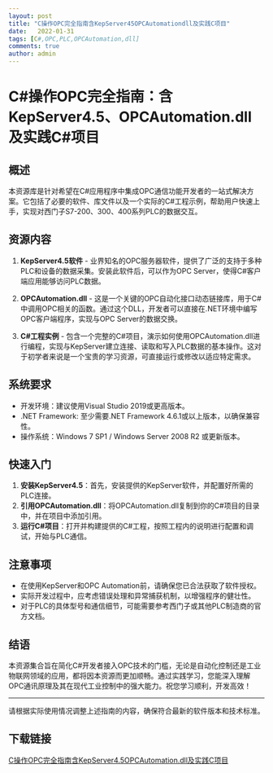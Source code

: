 ```yaml
---
layout: post
title: "C操作OPC完全指南含KepServer45OPCAutomationdll及实践C项目"
date:   2022-01-31
tags: [C#,OPC,PLC,OPCAutomation,dll]
comments: true
author: admin
---
```

# C#操作OPC完全指南：含KepServer4.5、OPCAutomation.dll及实践C#项目

## 概述

本资源库是针对希望在C#应用程序中集成OPC通信功能开发者的一站式解决方案。它包括了必要的软件、库文件以及一个实际的C#工程示例，帮助用户快速上手，实现对西门子S7-200、300、400系列PLC的数据交互。

## 资源内容

1. **KepServer4.5软件** - 业界知名的OPC服务器软件，提供了广泛的支持于多种PLC和设备的数据采集。安装此软件后，可以作为OPC Server，使得C#客户端应用能够访问PLC数据。

2. **OPCAutomation.dll** - 这是一个关键的OPC自动化接口动态链接库，用于C#中调用OPC相关的函数。通过这个DLL，开发者可以直接在.NET环境中编写OPC客户端程序，实现与OPC Server的数据交换。

3. **C#工程实例** - 包含一个完整的C#项目，演示如何使用OPCAutomation.dll进行编程，实现与KepServer建立连接、读取和写入PLC数据的基本操作。这对于初学者来说是一个宝贵的学习资源，可直接运行或修改以适应特定需求。

## 系统要求

- 开发环境：建议使用Visual Studio 2019或更高版本。
- .NET Framework: 至少需要.NET Framework 4.6.1或以上版本，以确保兼容性。
- 操作系统：Windows 7 SP1 / Windows Server 2008 R2 或更新版本。

## 快速入门

1. **安装KepServer4.5**：首先，安装提供的KepServer软件，并配置好所需的PLC连接。
2. **引用OPCAutomation.dll**：将OPCAutomation.dll复制到你的C#项目的目录中，并在项目中添加引用。
3. **运行C#项目**：打开并构建提供的C#工程，按照工程内的说明进行配置和调试，开始与PLC通信。

## 注意事项

- 在使用KepServer和OPC Automation前，请确保您已合法获取了软件授权。
- 实际开发过程中，应考虑错误处理和异常捕获机制，以增强程序的健壮性。
- 对于PLC的具体型号和通信细节，可能需要参考西门子或其他PLC制造商的官方文档。

## 结语

本资源集合旨在简化C#开发者接入OPC技术的门槛，无论是自动化控制还是工业物联网领域的应用，都将因本资源而更加顺畅。通过实践学习，您能深入理解OPC通讯原理及其在现代工业控制中的强大能力。祝您学习顺利，开发高效！

---

请根据实际使用情况调整上述指南的内容，确保符合最新的软件版本和技术标准。

## 下载链接

[C操作OPC完全指南含KepServer4.5OPCAutomation.dll及实践C项目](https://pan.quark.cn/s/b50bdd82373c)